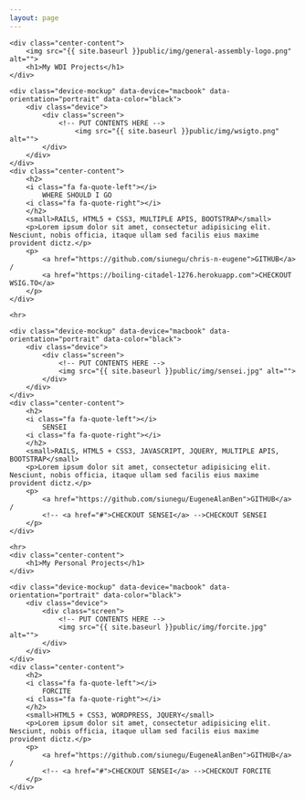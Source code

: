 ```yaml
---
layout: page
---
```


<div class="container">	

	<div class="center-content">
		<img src="{{ site.baseurl }}public/img/general-assembly-logo.png" alt="">
		<h1>My WDI Projects</h1>
	</div>

	<div class="device-mockup" data-device="macbook" data-orientation="portrait" data-color="black">
		<div class="device">
			<div class="screen">
				<!-- PUT CONTENTS HERE -->
					<img src="{{ site.baseurl }}public/img/wsigto.png" alt="">        		
			</div>
		</div>
	</div>
	<div class="center-content">
		<h2>
		<i class="fa fa-quote-left"></i>
			WHERE SHOULD I GO
		<i class="fa fa-quote-right"></i>
		</h2>
		<small>RAILS, HTML5 + CSS3, MULTIPLE APIS, BOOTSTRAP</small>
		<p>Lorem ipsum dolor sit amet, consectetur adipisicing elit. Nesciunt, nobis officia, itaque ullam sed facilis eius maxime provident dictz.</p>
		<p>
			<a href="https://github.com/siunegu/chris-n-eugene">GITHUB</a> / 
			<a href="https://boiling-citadel-1276.herokuapp.com">CHECKOUT WSIG.TO</a>
		</p>
	</div>

	<hr>

	<div class="device-mockup" data-device="macbook" data-orientation="portrait" data-color="black">
		<div class="device">
			<div class="screen">
				<!-- PUT CONTENTS HERE -->
				<img src="{{ site.baseurl }}public/img/sensei.jpg" alt="">
			</div>
		</div>
	</div>
	<div class="center-content">
		<h2>
		<i class="fa fa-quote-left"></i>
			SENSEI
		<i class="fa fa-quote-right"></i>
		</h2>
		<small>RAILS, HTML5 + CSS3, JAVASCRIPT, JQUERY, MULTIPLE APIS, BOOTSTRAP</small>
		<p>Lorem ipsum dolor sit amet, consectetur adipisicing elit. Nesciunt, nobis officia, itaque ullam sed facilis eius maxime provident dictz.</p>
		<p>
			<a href="https://github.com/siunegu/EugeneAlanBen">GITHUB</a> / 
			<!-- <a href="#">CHECKOUT SENSEI</a> -->CHECKOUT SENSEI
		</p>		
	</div>		
		
	<hr>	
	<div class="center-content">
		<h1>My Personal Projects</h1>
	</div>

	<div class="device-mockup" data-device="macbook" data-orientation="portrait" data-color="black">
		<div class="device">
			<div class="screen">
				<!-- PUT CONTENTS HERE -->
				<img src="{{ site.baseurl }}public/img/forcite.jpg" alt="">
			</div>
		</div>
	</div>
	<div class="center-content">
		<h2>
		<i class="fa fa-quote-left"></i>
			FORCITE
		<i class="fa fa-quote-right"></i>
		</h2>
		<small>HTML5 + CSS3, WORDPRESS, JQUERY</small>
		<p>Lorem ipsum dolor sit amet, consectetur adipisicing elit. Nesciunt, nobis officia, itaque ullam sed facilis eius maxime provident dictz.</p>
		<p>
			<a href="https://github.com/siunegu/EugeneAlanBen">GITHUB</a> / 
			<!-- <a href="#">CHECKOUT SENSEI</a> -->CHECKOUT FORCITE
		</p>		
	</div>			

</div>

